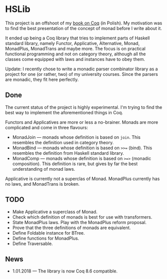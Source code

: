 # HSLib

This project is an offshoot of my [book on Coq](https://zeimer.github.io/) (in Polish). My motivation was to find the best presentation of the concept of monad before I write about it.

It ended up being a Coq library that tries to implement parts of Haskell standard library, namely Functor, Applicative, Alternative, Monad, MonadPlus, MonadTrans and maybe more. The focus is on practical functional programming and not on category theory, although all the classes come equipped with laws and instances have to obey them.

Update: I recently chose to write a monadic parser combinator library as a project for one (or rather, two) of my university courses. Since the parsers are monadic, they fit here perfectly.

## Done

The current status of the project is highly experimental. I'm trying to find the best way to implement the aforementioned things in Coq.

Functors and Applicatives are more or less a no-brainer. Monads are more complicated and come in three flavours:
* MonadJoin — monads whose definition is based on `join`. This resembles the definition used in category theory.
* MonadBind — monads whose definition is based on `>>=` (bind). This resembles the definition from Haskell standard library.
* MonadComp — monads whose definition is based on `>=>` (monadic composition). This definition is rare, but gives by far the best understanding of monad laws.

Applicative is currently not a superclas of Monad. MonadPlus currently has no laws, and MonadTrans is broken.

## TODO

* Make Applicative a superclass of Monad.
* Check which definition of monads is best for use with transformers.
* State MonadPlus laws. Play with the MonadPlus reform proposal.
* Prove that the three definitions of monads are equivalent.
* Define Foldable instance for BTree.
* Define functions for MonadPlus.
* Define Traversable.

## News
* 1.01.2018 — The library is now Coq 8.6 compatible.
